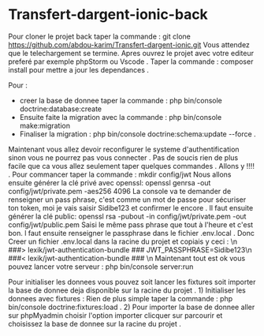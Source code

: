 # Transfert-dargent-ionic-back
Pour cloner le projet back taper la commande : git clone https://github.com/abdou-karim/Transfert-dargent-ionic.git
Vous attendez que le telechargement se termine.
Apres ouvrez le projet avec votre editeur preferé par exemple phpStorm ou Vscode .
Taper la commande : composer install pour mettre a jour les dependances .

Pour :
- creer la base de donnee taper la commande : php bin/console doctrine:database:create
- Ensuite faite la migration avec la commande : php bin/console make:migration 
- Finaliser la migration : php bin/console doctrine:schema:update --force .

Maintenant vous allez devoir reconfigurer le systeme d'authentification sinon vous ne pourrez pas vous connecter .
Pas de soucis rien de plus facile que ca vous allez seulement taper quelques commandes .
Allons y !!!! .
Pour commancer taper la commande : mkdir config/jwt
Nous allons ensuite générer la clé privé avec openssl: openssl genrsa -out config/jwt/private.pem -aes256 4096
La console va te demander de renseigner un pass phrase, c'est comme un mot de passe pour sécuriser ton token, moi je vais saisir Sidibe123 et confirmer le encore .
Il faut ensuite générer la clé public: openssl rsa -pubout -in config/jwt/private.pem -out config/jwt/public.pem
Saisi le même pass phrase que tout à l'heure et c'est bon.
l faut ensuite renseigner le passphrase dans le fichier .env.local .
Donc Creer un fichier .env.local dans la racine du projet et copiais y ceci :
\n
###> lexik/jwt-authentication-bundle ###
JWT_PASSPHRASE=Sidibe123\n
###< lexik/jwt-authentication-bundle ### \n
Maintenant tout est ok vous pouvez lancer votre serveur : php bin/console server:run

Pour initialiser les donnees vous pouvez soit lancer les fixtures soit importer la base de donnee deja disponible sur la racine du projet .
1)
Initialiser les donnees avec fixtures :
Rien de plus simple taper la commande : php bin/console doctrine:fixtures:load .
2) Pour importer la base de donnee aller sur phpMyadmin choisir l'option importer clicquer sur parcourir et choisissez la base de donnee sur la racine du projet .

